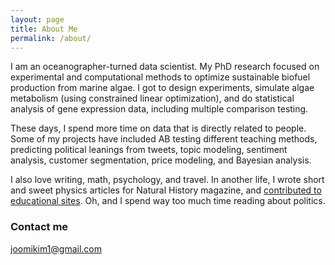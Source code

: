 ```yaml
---
layout: page
title: About Me
permalink: /about/
---
```


I am an oceanographer-turned data scientist. My PhD research focused on experimental and computational methods to optimize sustainable biofuel production from marine algae. I got to design experiments, simulate algae metabolism (using constrained linear optimization), and do statistical analysis of gene expression data, including multiple comparison testing. 

These days, I spend more time on data that is directly related to people. Some of my projects have included AB testing different teaching methods, predicting political leanings from tweets, topic modeling, sentiment analysis, customer segmentation, price modeling, and Bayesian analysis. 


I also love writing, math, psychology, and travel. In another life, I wrote short and sweet physics articles for Natural History magazine, and [contributed to educational sites](https://ivyed.net/engaging-girls-in-stem/). Oh, and I spend way too much time reading about politics.


### Contact me
[joomikim1@gmail.com](mailto:joomikim1@gmail.com)

